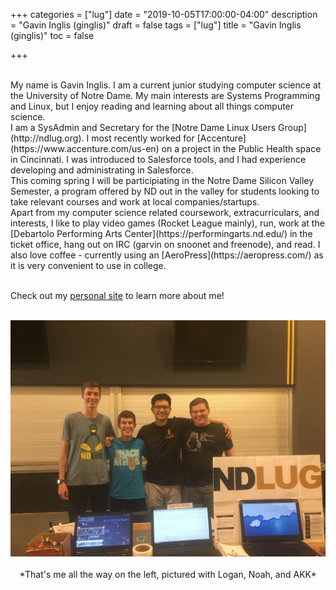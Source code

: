 +++
categories = ["lug"]
date = "2019-10-05T17:00:00-04:00"
description = "Gavin Inglis (ginglis)"
draft = false
tags = ["lug"]
title = "Gavin Inglis (ginglis)"
toc = false

+++

<!--more-->


<br>
My name is Gavin Inglis. I am a current junior studying computer science at the University of Notre Dame. My main interests
are Systems Programming and Linux, but I enjoy reading and learning about all things computer science.

<br>
I am a SysAdmin and Secretary for the [Notre Dame Linux Users Group](http://ndlug.org). I most recently worked for
[Accenture](https://www.accenture.com/us-en) on a project in the Public Health space in Cincinnati. I was introduced to Salesforce tools, and I had experience developing and administrating in Salesforce.

<br>
This coming spring I will be participiating in the Notre Dame Silicon Valley Semester, a
program offered by ND out in the valley for students looking to take relevant courses and work at local companies/startups.

<br>
Apart from my computer science related coursework, extracurriculars, and interests,
I like to play video games (Rocket League mainly), run, work at the [Debartolo Performing Arts Center](https://performingarts.nd.edu/) in the ticket office, hang out on IRC (garvin on snoonet and freenode), and read. I also love coffee - currently using an [AeroPress](https://aeropress.com/) as it is very convenient to use in college.
<br>
<br>

Check out my [personal site](https://ginglis.me) to learn more about me!
<br>
<br>

<div max-width:"500px">
    <img src="activitiesfair2019.jpg" style="max-width: 100%; height: auto; width:auto\9">
</div>
<br>

<center>
*That's me all the way on the left, pictured with Logan, Noah, and AKK*
</center>

<br>